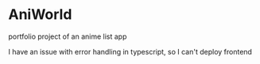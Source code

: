 # AniWorld
portfolio project of an anime list app

I have an issue with error handling in typescript, so I can't deploy frontend
